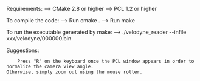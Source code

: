 Requirements:
--> CMake 2.8 or higher
--> PCL 1.2 or higher

To compile the code:
--> Run cmake .
--> Run make

To run the executable generated by make:
--> ./velodyne_reader --infile xxx/velodyne/000000.bin

Suggestions:
		
		Press "R" on the keyboard once the PCL window appears in order to normalize the camera view angle. 
    Otherwise, simply zoom out using the mouse roller.
